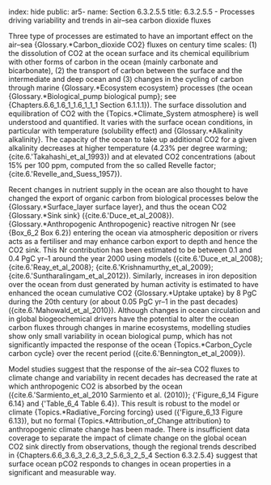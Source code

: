 index: hide
public: ar5-
name: Section 6.3.2.5.5
title: 6.3.2.5.5 - Processes driving variability and trends in air–sea carbon dioxide fluxes

Three type of processes are estimated to have an important effect on the air–sea {Glossary.*Carbon_dioxide CO2} fluxes on century time scales: (1) the dissolution of CO2 at the ocean surface and its chemical equilibrium with other forms of carbon in the ocean (mainly carbonate and bicarbonate), (2) the transport of carbon between the surface and the intermediate and deep ocean and (3) changes in the cycling of carbon through marine {Glossary.*Ecosystem ecosystem} processes (the ocean {Glossary.*Biological_pump biological pump}; see {Chapters.6.6_1.6_1_1.6_1_1_1 Section 6.1.1.1}). The surface dissolution and equilibration of CO2 with the {Topics.*Climate_System atmosphere} is well understood and quantified. It varies with the surface ocean conditions, in particular with temperature (solubility effect) and {Glossary.*Alkalinity alkalinity}. The capacity of the ocean to take up additional CO2 for a given alkalinity decreases at higher temperature (4.23% per degree warming; {cite.6.'Takahashi_et_al_1993}) and at elevated CO2 concentrations (about 15% per 100 ppm, computed from the so called Revelle factor; {cite.6.'Revelle_and_Suess_1957}).

Recent changes in nutrient supply in the ocean are also thought to have changed the export of organic carbon from biological processes below the {Glossary.*Surface_layer surface layer}, and thus the ocean CO2 {Glossary.*Sink sink} ({cite.6.'Duce_et_al_2008}). {Glossary.*Anthropogenic Anthropogenic} reactive nitrogen Nr (see {Box_6_2 Box 6.2}) entering the ocean via atmospheric deposition or rivers acts as a fertiliser and may enhance carbon export to depth and hence the CO2 sink. This Nr contribution has been estimated to be between 0.1 and 0.4 PgC yr–1 around the year 2000 using models ({cite.6.'Duce_et_al_2008}; {cite.6.'Reay_et_al_2008}; {cite.6.'Krishnamurthy_et_al_2009}; {cite.6.'Suntharalingam_et_al_2012}). Similarly, increases in iron deposition over the ocean from dust generated by human activity is estimated to have enhanced the ocean cumulative CO2 {Glossary.*Uptake uptake} by 8 PgC during the 20th century (or about 0.05 PgC yr–1 in the past decades) ({cite.6.'Mahowald_et_al_2010}). Although changes in ocean circulation and in global biogeochemical drivers have the potential to alter the ocean carbon fluxes through changes in marine ecosystems, modelling studies show only small variability in ocean biological pump, which has not significantly impacted the response of the ocean {Topics.*Carbon_Cycle carbon cycle} over the recent period ({cite.6.'Bennington_et_al_2009}).

Model studies suggest that the response of the air–sea CO2 fluxes to climate change and variability in recent decades has decreased the rate at which anthropogenic CO2 is absorbed by the ocean ({cite.6.'Sarmiento_et_al_2010 Sarmiento et al. (2010)}; {'Figure_6_14 Figure 6.14} and {'Table_6_4 Table 6.4}). This result is robust to the model or climate {Topics.*Radiative_Forcing forcing} used ({'Figure_6_13 Figure 6.13}), but no formal {Topics.*Attribution_of_Change attribution} to anthropogenic climate change has been made. There is insufficient data coverage to separate the impact of climate change on the global ocean CO2 sink directly from observations, though the regional trends described in {Chapters.6.6_3.6_3_2.6_3_2_5.6_3_2_5_4 Section 6.3.2.5.4} suggest that surface ocean pCO2 responds to changes in ocean properties in a significant and measurable way.
